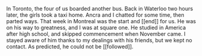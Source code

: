 In Toronto, the four of us boarded another bus. Back in Waterloo two hours later, the girls took a taxi home. Ancra and I chatted for some time, then parted ways. That week in Montreal was the start and [[end]] for us. He was on his way to greatness, and I was at square one. He studied in America after high school, and skipped commencement when November came. I stayed aware of him thanks to my dealings with his friends, but we kept no contact. As predicted, he could not be [[followed]].
